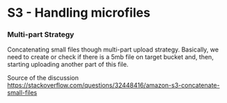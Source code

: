 # S3 - Handling microfiles


### Multi-part Strategy
Concatenating small files though multi-part upload strategy. Basically, we need to create or check if there is a 5mb file on target bucket and, then, starting uploading another part of this file. 

Source of the discussion
https://stackoverflow.com/questions/32448416/amazon-s3-concatenate-small-files
